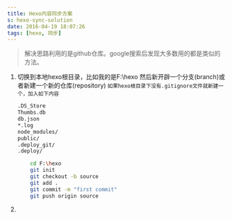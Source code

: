 ```yaml
---
title: Hexo内容同步方案
s: hexo-sync-solution
date: 2016-04-19 18:07:26
tags: [hexo, 同步]
---
```

> 解决思路利用的是github仓库。google搜索后发现大多数用的都是类似的方法。

1. 切换到本地hexo根目录，比如我的是F:\hexo 然后新开辟一个分支(branch)或者新建一个新的仓库(repository)
`如果hexo根目录下没有.gitignore文件就新建一个，加入如下内容`
    ```sh
    .DS_Store
    Thumbs.db
    db.json
    *.log
    node_modules/
    public/
    .deploy_git/
    .deploy/
    ```
    
    ```bash
        cd F:\hexo
        git init 
        git checkout -b source
        git add .
        git commit -m "first commit"
        git push origin source
    ```


2. 
